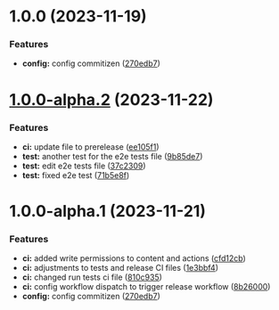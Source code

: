 # 1.0.0 (2023-11-19)

### Features

- **config:** config commitizen ([270edb7](https://github.com/ClaudionorOjr/commitizen-semantic-release/commit/270edb7549dc155424c067f172c66be48c17c1a5))

# [1.0.0-alpha.2](https://github.com/ClaudionorOjr/commitizen-semantic-release/compare/v1.0.0-alpha.1...v1.0.0-alpha.2) (2023-11-22)

### Features

- **ci:** update file to prerelease ([ee105f1](https://github.com/ClaudionorOjr/commitizen-semantic-release/commit/ee105f1eb26892430a98908e48c3ef7681e99bf0))
- **test:** another test for the e2e tests file ([9b85de7](https://github.com/ClaudionorOjr/commitizen-semantic-release/commit/9b85de743d49dbc42d6d8d25bbbe1bc200b8b95e))
- **test:** edit e2e tests file ([37c2309](https://github.com/ClaudionorOjr/commitizen-semantic-release/commit/37c23097c034b88d890b4c82ad1d09d11bff99ed))
- **test:** fixed e2e test ([71b5e8f](https://github.com/ClaudionorOjr/commitizen-semantic-release/commit/71b5e8f650fd8de969ec681e740977122dc5be62))

# 1.0.0-alpha.1 (2023-11-21)

### Features

- **ci:** added write permissions to content and actions ([cfd12cb](https://github.com/ClaudionorOjr/commitizen-semantic-release/commit/cfd12cbf6e4414a72e58671a48f95e09780feee8))
- **ci:** adjustments to tests and release CI files ([1e3bbf4](https://github.com/ClaudionorOjr/commitizen-semantic-release/commit/1e3bbf48220e7dadd87fa3144bbfd298ee684e2c))
- **ci:** changed run tests ci file ([810c935](https://github.com/ClaudionorOjr/commitizen-semantic-release/commit/810c93529036f4baf73c51bc7e922bd860194676))
- **ci:** config workflow dispatch to trigger release workflow ([8b26000](https://github.com/ClaudionorOjr/commitizen-semantic-release/commit/8b260004c33eb881d997355f836ceddd8f5ceb07))
- **config:** config commitizen ([270edb7](https://github.com/ClaudionorOjr/commitizen-semantic-release/commit/270edb7549dc155424c067f172c66be48c17c1a5))
